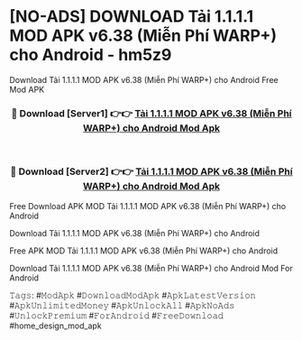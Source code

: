 # [NO-ADS] DOWNLOAD Tải 1.1.1.1 MOD APK v6.38 (Miễn Phí WARP+) cho Android - hm5z9
Download Tải 1.1.1.1 MOD APK v6.38 (Miễn Phí WARP+) cho Android Free Mod APK

<div align="center">
<h3>🔴 Download [Server1] 👉👉 <a href="https://apk-comot.site?title=Tải_1.1.1.1_MOD_APK_v6.38_(Miễn_Phí_WARP+)_cho_Android">Tải 1.1.1.1 MOD APK v6.38 (Miễn Phí WARP+) cho Android Mod Apk</a></h3><br>

<h3>🔴 Download [Server2] 👉👉 <a href="https://apk-comot.site?title=Tải_1.1.1.1_MOD_APK_v6.38_(Miễn_Phí_WARP+)_cho_Android">Tải 1.1.1.1 MOD APK v6.38 (Miễn Phí WARP+) cho Android Mod Apk</a></h3>
</div>


Free Download APK MOD Tải 1.1.1.1 MOD APK v6.38 (Miễn Phí WARP+) cho Android

Download Tải 1.1.1.1 MOD APK v6.38 (Miễn Phí WARP+) cho Android 

Free APK MOD Tải 1.1.1.1 MOD APK v6.38 (Miễn Phí WARP+) cho Android 

Download Tải 1.1.1.1 MOD APK v6.38 (Miễn Phí WARP+) cho Android Mod For Android

𝚃𝚊𝚐𝚜: #𝙼𝚘𝚍𝙰𝚙𝚔 #𝙳𝚘𝚠𝚗𝚕𝚘𝚊𝚍𝙼𝚘𝚍𝙰𝚙𝚔 #𝙰𝚙𝚔𝙻𝚊𝚝𝚎𝚜𝚝𝚅𝚎𝚛𝚜𝚒𝚘𝚗 #𝙰𝚙𝚔𝚄𝚗𝚕𝚒𝚖𝚒𝚝𝚎𝚍𝙼𝚘𝚗𝚎𝚢 #𝙰𝚙𝚔𝚄𝚗𝚕𝚘𝚌𝚔𝙰𝚕𝚕 #𝙰𝚙𝚔𝙽𝚘𝙰𝚍𝚜 #𝚄𝚗𝚕𝚘𝚌𝚔𝙿𝚛𝚎𝚖𝚒𝚞𝚖 #𝙵𝚘𝚛𝙰𝚗𝚍𝚛𝚘𝚒𝚍 #𝙵𝚛𝚎𝚎𝙳𝚘𝚠𝚗𝚕𝚘𝚊𝚍 #home_design_mod_apk